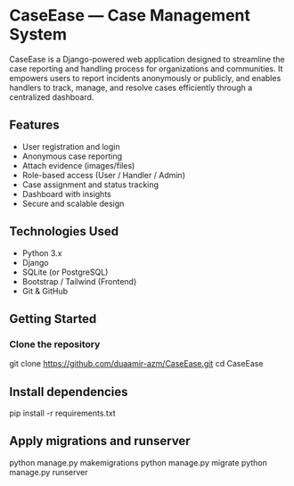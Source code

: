 # CaseEase  — Case Management System

CaseEase is a Django-powered web application designed to streamline the case reporting and handling process for organizations and communities. It empowers users to report incidents anonymously or publicly, and enables handlers to track, manage, and resolve cases efficiently through a centralized dashboard.

## Features

- User registration and login
- Anonymous case reporting
- Attach evidence (images/files)
- Role-based access (User / Handler / Admin)
- Case assignment and status tracking
- Dashboard with insights
- Secure and scalable design

## Technologies Used

- Python 3.x
- Django
- SQLite (or PostgreSQL)
- Bootstrap / Tailwind (Frontend)
- Git & GitHub

## Getting Started

### Clone the repository

git clone https://github.com/duaamir-azm/CaseEase.git
cd CaseEase


## Install dependencies

pip install -r requirements.txt


## Apply migrations and runserver 

python manage.py makemigrations
python manage.py migrate
python manage.py runserver
